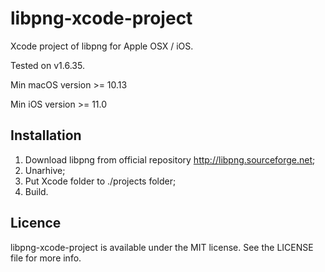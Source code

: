 libpng-xcode-project
====================

Xcode project of libpng for Apple OSX / iOS.

Tested on v1.6.35.

Min macOS version >= 10.13

Min iOS version >= 11.0

Installation
-------------
1. Download libpng from official repository http://libpng.sourceforge.net;
2. Unarhive;
3. Put Xcode folder to ./projects folder;
4. Build.


Licence
-------------
libpng-xcode-project is available under the MIT license. See the LICENSE file for more info.
